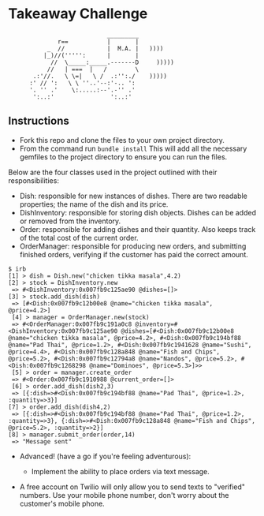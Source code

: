 Takeaway Challenge
==================
```
                            _________
              r==           |       |
           _  //            |  M.A. |   ))))
          |_)//(''''':      |       |
            //  \_____:_____.-------D     )))))
           //   | ===  |   /        \
       .:'//.   \ \=|   \ /  .:'':./    )))))
      :' // ':   \ \ ''..'--:'-.. ':
      '. '' .'    \:.....:--'.-'' .'
       ':..:'                ':..:'

 ```

Instructions
-------

* Fork this repo and clone the files to your own project directory.
* From the command  run ``` bundle install ``` This will add all the necessary gemfiles to the project directory to ensure you can run the files.

Below are the four classes used in the project outlined with their responsibilities:

- Dish: responsible for new instances of dishes. There are two readable properties; the name of the dish and its price.
- DishInventory: responsible for storing dish objects. Dishes can be added or removed from the inventory.
- Order: responsible for adding dishes and their quantity. Also keeps track of the total cost of the current order.
- OrderManager: responsible for producing new orders, and submitting finished orders, verifying if the customer has paid the correct amount.

```
$ irb
[1] > dish = Dish.new("chicken tikka masala",4.2)
[2] > stock = DishInventory.new
 => #<DishInventory:0x007fb9c125ae90 @dishes=[]>
[3] > stock.add_dish(dish)
 => [#<Dish:0x007fb9c12b00e8 @name="chicken tikka masala", @price=4.2>]
 [4] > manager = OrderManager.new(stock)
 => #<OrderManager:0x007fb9c191a0c8 @inventory=#<DishInventory:0x007fb9c125ae90 @dishes=[#<Dish:0x007fb9c12b00e8 @name="chicken tikka masala", @price=4.2>, #<Dish:0x007fb9c194bf88 @name="Pad Thai", @price=1.2>, #<Dish:0x007fb9c1941628 @name="Sushi", @price=4.4>, #<Dish:0x007fb9c128a848 @name="Fish and Chips", @price=5.2>, #<Dish:0x007fb9c12794a8 @name="Nandos", @price=5.2>, #<Dish:0x007fb9c1268298 @name="Dominoes", @price=5.3>]>>
 [5] > order = manager.create_order
 => #<Order:0x007fb9c1910988 @current_order=[]>
 [6] > order.add_dish(dish2,3)
 => [{:dish=>#<Dish:0x007fb9c194bf88 @name="Pad Thai", @price=1.2>, :quantity=>3}]
[7] > order.add_dish(dish4,2)
 => [{:dish=>#<Dish:0x007fb9c194bf88 @name="Pad Thai", @price=1.2>, :quantity=>3}, {:dish=>#<Dish:0x007fb9c128a848 @name="Fish and Chips", @price=5.2>, :quantity=>2}]
[8] > manager.submit_order(order,14)
 => "Message sent"
```


* Advanced! (have a go if you're feeling adventurous):
  * Implement the ability to place orders via text message.

* A free account on Twilio will only allow you to send texts to "verified" numbers. Use your mobile phone number, don't worry about the customer's mobile phone.
